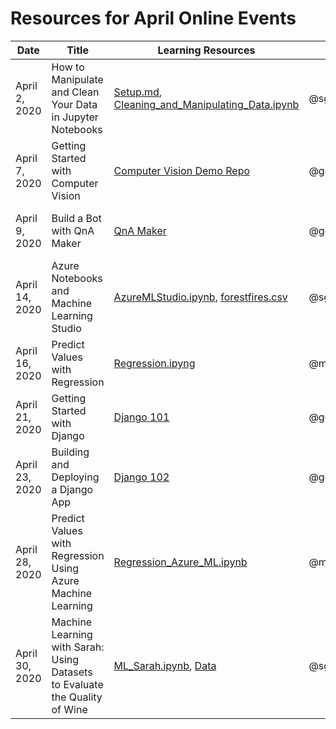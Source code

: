 # Resources for April Online Events

| Date | Title | Learning Resources | Speaker | Video | 
|------|-------|--------------------|---------|-------|
| April 2, 2020 | How to Manipulate and Clean Your Data in Jupyter Notebooks | [Setup.md](/online-event-resources/data-science-and-machine-learning/data-science-basics/Setup.md), [Cleaning_and_Manipulating_Data.ipynb](/online-event-resources/data-science-and-machine-learning/data-science-basics/Cleaning_and_Manipulating_Data.ipynb) | @sguthals | [55:24 minute YouTube recording](https://www.youtube.com/watch?v=BNE-x3h642g) |
| April 7, 2020 | Getting Started with Computer Vision | [Computer Vision Demo Repo](https://github.com/geektrainer/computer-vision-demo) | @geektrainer | [53:50 minute YouTube recording](https://www.youtube.com/watch?v=06oSW_HLqWg) |
| April 9, 2020 | Build a Bot with QnA Maker | [QnA Maker](https://www.qnamaker.ai/) | @geektrainer | [62:09 minute YouTube recording](https://www.youtube.com/watch?v=TO1IYQRXJpo) |
| April 14, 2020 | Azure Notebooks and Machine Learning Studio | [AzureMLStudio.ipynb](/online-event-resources/data-science-and-machine-learning/machine-learning-with-sarah/AzureMLStudio.ipynb), [forestfires.csv](/online-event-resources/data-science-and-machine-learning/machine-learning-with-sarah/Data/forestfires.csv) | @sguthals | [40:57 minute YouTube recording](https://www.youtube.com/watch?v=20xp7KRPGXE) |
| April 16, 2020 | Predict Values with Regression | [Regression.ipyng](/online-event-resources/data-science-and-machine-learning/regression/Regression.ipynb) | @meaghanlewis | [54:27 minute YouTube recording](https://www.youtube.com/watch?v=FWmdMkvWqAU) |
| April 21, 2020 | Getting Started with Django | [Django 101](/online-event-resources/web-development/django101) | @geektrainer | [65:11 minute YouTube recording](https://www.youtube.com/watch?v=yVyzA9GseI4) |
| April 23, 2020 | Building and Deploying a Django App | [Django 102](/online-event-resources/web-development/django102) | @geektrainer | [2 hour 17:30 minute YouTube recording](https://www.youtube.com/watch?v=ZyxCtEdgsXA) |
| April 28, 2020 | Predict Values with Regression Using Azure Machine Learning | [Regression_Azure_ML.ipynb](/online-event-resources/data-science-and-machine-learning/regression/Regression_Azure_ML.ipynb) | @meaghanlewis | [62:06 minute YouTube Recording](https://www.youtube.com/watch?v=wkdcQy8fFSc) |
| April 30, 2020 | Machine Learning with Sarah: Using Datasets to Evaluate the Quality of Wine | [ML_Sarah.ipynb](/online-event-resources/data-science-and-machine-learning/machine-learning-with-sarah/ML_Sarah.ipynb), [Data](/online-event-resources/data-science-and-machine-learning/machine-learning-with-sarah/Data) | @sguthals | [1 hour 48:10 minute YouTube recording](https://www.youtube.com/watch?v=YiWVVyASg6I) |
